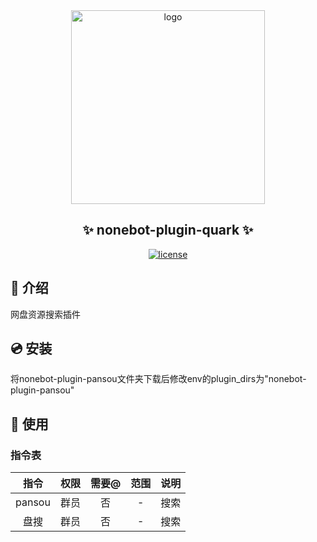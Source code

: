 <div align="center">
    <a href="https://v2.nonebot.dev/store">
    <img src="https://raw.githubusercontent.com/fllesser/nonebot-plugin-template/refs/heads/resource/.docs/NoneBotPlugin.svg" width="310" alt="logo"></a>

## ✨ nonebot-plugin-quark ✨

<a href="./LICENSE">
    <img src="https://img.shields.io/github/license/fllesser/nonebot-plugin-quark.svg" alt="license">
</a>
</div>



## 📖 介绍

网盘资源搜索插件

## 💿 安装

将nonebot-plugin-pansou文件夹下载后修改env的plugin_dirs为"nonebot-plugin-pansou"

## 🎉 使用
### 指令表
| 指令 | 权限 | 需要@ | 范围 | 说明 |
|:-----:|:----:|:----:|:----:|:----:|
| pansou | 群员 | 否 | - | 搜索 |
| 盘搜 | 群员 | 否 | - | 搜索 |
